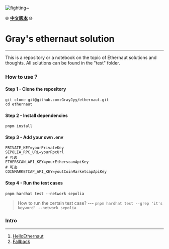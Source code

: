 ![fighting~](https://images.pexels.com/photos/879109/pexels-photo-879109.jpeg?auto=compress&cs=tinysrgb&w=1260&h=750&dpr=2 'code')

🌐 [**中文版本**](https://github.com/GrayJyy/ethernaut) 🌐

# Gray's ethernaut solution

---

This is a repository or a notebook on the topic of Ethernaut solutions and thoughts. All solutions can be found in the "test" folder.



### How to use？

#### Step 1 - Clone the repository

```
git clone git@github.com:GrayJyy/ethernaut.git
cd ethernaut
```

#### Step 2 - Install dependencies

```
pnpm install
```

#### Step 3 - Add your own .env

```shell
PRIVATE_KEY=yourPrivateKey
SEPOLIA_RPC_URL=yourRpcUrl
# 可选
ETHERSCAN_API_KEY=yourEtherscanApiKey
# 可选
COINMARKETCAP_API_KEY=youtCoinMarketcapApiKey
```



#### Step 4 - Run the test cases

```
pnpm hardhat test --network sepolia
```

> How to run the certain test case?  --- `pnpm hardhat test --grep 'it's keyword' --network sepolia`





### Intro
---

1. [HelloEthernaut](https://github.com/GrayJyy/ethernaut/blob/main/test/01-HelloEthernaut-test.ts)
2. [Fallback](https://github.com/GrayJyy/ethernaut/blob/main/test/02-Fallback-test.ts)